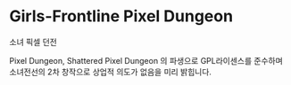 Girls-Frontline Pixel Dungeon
=======================
소녀 픽셀 던전

Pixel Dungeon, Shattered Pixel Dungeon 의 파생으로 GPL라이센스를 준수하며 소녀전선의 2차 창작으로 상업적 의도가 없음을 미리 밝힙니다.